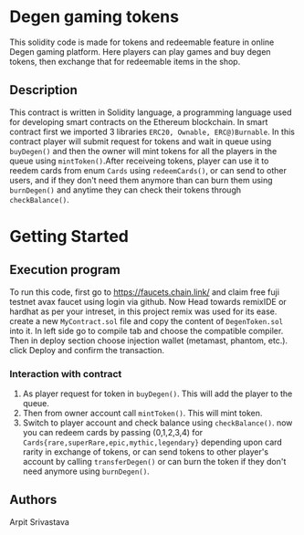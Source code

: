 # Degen gaming tokens

This solidity code is made for tokens and redeemable feature in online Degen gaming platform. Here players can play games and buy degen tokens, then exchange that for redeemable items in the shop.

## Description
This contract is written in Solidity language, a programming language used for developing smart contracts on the Ethereum blockchain. In smart contract first we imported 3 libraries ```ERC20, Ownable, ERC@)Burnable```. In this contract player will submit request for tokens and wait in queue using ```buyDegen()``` and then the owner will mint tokens for all the players in the queue using ```mintToken()```.After receiveing tokens, player can use it to reedem cards from  enum ```Cards``` using ```redeemCards()```, or can send to other users, and if they don't need them anymore than can burn them using ```burnDegen()``` and anytime they can check their tokens through ```checkBalance()```.

# Getting Started
## Execution program

To run this code, first go to https://faucets.chain.link/ and claim free fuji testnet avax faucet using login via github. 
Now Head towards remixIDE or hardhat as per your intreset, in this project remix was used for its ease.
create a new ```MyContract.sol``` file and copy the content of ```DegenToken.sol``` into it.
In left side go to compile tab and choose the compatible compiler.
Then in deploy section choose injection wallet (metamast, phantom, etc.).
click Deploy and confirm the transaction.

### Interaction with contract
1) As player request for token in ```buyDegen()```. This will add the player to the queue.
2) Then from owner account call ```mintToken()```. This will mint token.
3) Switch to player account and check balance using ```checkBalance()```. now you can redeem cards by passing (0,1,2,3,4) for ```Cards{rare,superRare,epic,mythic,legendary}``` depending upon card rarity in exchange of tokens, or can send tokens to other player's account by calling ```transferDegen()``` or can burn the token if they don't need anymore using ```burnDegen()```.

## Authors

Arpit Srivastava

